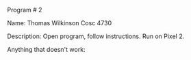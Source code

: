 Program # 2

Name: Thomas Wilkinson
Cosc 4730

Description: Open program, follow instructions. Run on Pixel 2.

Anything that doesn't work:
